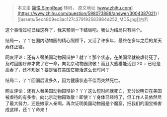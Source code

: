 > 本文由 [简悦 SimpRead](http://ksria.com/simpread/) 转码， 原文地址 [www.zhihu.com](https://www.zhihu.com/question/598073888/answer/3004387021) ![[assets/5ec4809ec3ac127c379192583984d252_MD5.jpg]]古烈​

这个事情过程已经这样了，我来预测一下结局吧。我认为结局只有两个。

结局一，丫丫在国内动物园的精心照顾下，又活了许多年，最终在多年之后的某天寿终正寝。

网友评论：还有人替美国动物园辩护？就丫丫那个状态，在美国早就被虐待死了，及时回国疗养才救了它一命，向北京动物园致敬！而且大熊猫能活到 20 + 已经是高寿了，还不知足？要是留在美国它能活这么长时间？

结局二，丫丫回国后没多久，因为健康状态不佳而突然死亡。

网友评论：还有人替美国动物园辩护？丫丫这么短时间就死亡，充分说明它在美国被虐待的有多惨。向北京动物园致敬！即使丫丫身体已经垮了，但工作人员依然尽了最大努力，还是娘家人亲啊。再次证明美国动物园是个魔窟，把我们的国宝祸害成这样，还丫丫命来！